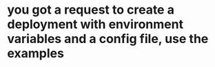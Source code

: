 # you got a request to create a deployment with environment variables and a config file, use the examples